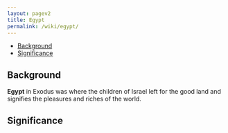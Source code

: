 ```yaml
---
layout: pagev2
title: Egypt
permalink: /wiki/egypt/
---
```

- [Background](#background)
- [Significance](#significance)

## Background

**Egypt** in Exodus was where the children of Israel left for the good land and signifies the pleasures and riches of the world.

## Significance

